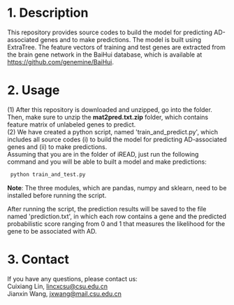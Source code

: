 # 1. Description
This repository provides source codes to build the model for predicting AD-associated genes and to make predictions. The model is built using ExtraTree. The feature vectors of training and test genes are extracted from the brain gene network in the BaiHui database, which is available at https://github.com/genemine/BaiHui.


# 2. Usage
(1) After this repository is downloaded and unzipped, go into the folder. Then, make sure to unzip the **mat2pred.txt.zip** folder, which contains feature matrix of unlabeled genes to predict. <br>
(2) We have created a python script, named 'train_and_predict.py', which includes all source codes (i) to build the model for predicting AD-associated genes and (ii) to make predictions.
<br>
Assuming that you are in the folder of iREAD, just run the following command and you will be able to built a model and make predictions:
```bash
 python train_and_test.py
```
**Note**: The three modules, which are pandas, numpy and sklearn, need to be installed before running the script.<br>

After running the script, the prediction results will be saved to the file named 'prediction.txt', in which each row contains a gene and the predicted probabilistic score ranging from 0 and 1 that measures the likelihood for the gene to be associated with AD.


# 3. Contact
  If you have any questions, please contact us:<br>
    Cuixiang Lin, lincxcsu@csu.edu.cn <br>
    Jianxin Wang, jxwang@mail.csu.edu.cn<br>
    
